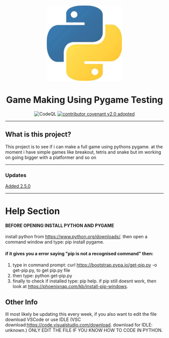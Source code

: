 <p align="center">
  <img width="240" src="./images/pythonlogo2.png" alt="Python Logo" />
</p>
<h1 align="center">Game Making Using Pygame Testing</h1>
<p align="center">
  <img alt="CodeQL" src="https://badgen.net/badge/Python%20COC/approved/green" />
  <a href="pythonCOC.md"><img alt="contributor covenant v2.0 adopted" src="https://badgen.net/badge/python/v2.5.0/yellow?icon=pypi" /></a>
</p>

---

## What is this project?

This project is to see if i can make a full game using pythons pygame. at the moment i have simple games like breakout, tetris and snake but im working on going bigger with a platformer and so on

---

### Updates
[Added 2.5.0](./updatelog.md)

---

# Help Section

#### BEFORE OPENING INSTALL PYTHON AND PYGAME
install python from https://www.python.org/downloads/.
then open a command window and type: pip install pygame.
#### if it gives you a error saying "pip is not a recognised command" then:
  1. type in command prompt: curl https://bootstrap.pypa.io/get-pip.py -o get-pip.py, to get pip.py file
  2. then type: python get-pip.py
  3. finally to check if installed type: pip help.
if pip still doesnt work, then look at https://phoenixnap.com/kb/install-pip-windows.

## Other Info
Ill most likely be updating this every week, if you also want to edit the file download VSCode or use IDLE (VSC download:https://code.visualstudio.com/download. download for IDLE: unknown.) ONLY EDIT THE FILE IF YOU KNOW HOW TO CODE IN PYTHON.
